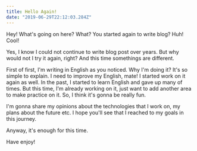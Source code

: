 ```yaml
---
title: Hello Again!
date: "2019-06-29T22:12:03.284Z"
---
```


Hey! What's going on here? What? You started again to write blog? Huh! Cool!

Yes, I know I could not continue to write blog post over years.
But why would not I try it again, right? And this time somethings are different.

First of first, I'm writing in English as you noticed. Why I'm doing it?
It's so simple to explain. I need to improve my English, mate! I started work on it again as well.
In the past, I started to learn English and gave up many of times. But this time, I'm already working on it,
just want to add another area to make practice on it. So, I think it's gonna be really fun.

I'm gonna share my opinions about the technologies that I work on, my plans about the future etc.
I hope you'll see that I reached to my goals in this journey.

Anyway, it's enough for this time.

Have enjoy!
